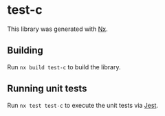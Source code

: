 # test-c

This library was generated with [Nx](https://nx.dev).

## Building

Run `nx build test-c` to build the library.

## Running unit tests

Run `nx test test-c` to execute the unit tests via [Jest](https://jestjs.io).
